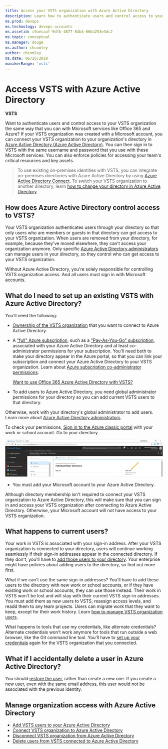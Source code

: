 ```yaml
---
title: Access your VSTS organization with Azure Active Directory
description: Learn how to authenticate users and control access to your VSTS organization the same way you can with Microsoft services like Office 365 and Azure Active Directory
ms.prod: devops
ms.technology: devops-accounts
ms.assetid: c9aecaaf-9dfb-4877-84b4-60da253e3dc2
ms.topic: conceptual
ms.manager: douge
ms.author: chcomley
author: chcomley
ms.date: 06/26/2018
monikerRange: 'vsts'
---
```


# Access VSTS with Azure Active Directory

**VSTS**

Want to authenticate users and control access to
your VSTS organization the same way that you
can with Microsoft services like Office 365 and Azure?
If your VSTS organization was created with a Microsoft account,
you can connect your VSTS organization to your
organization's directory in
[Azure Active Directory (Azure Active Directory)](https://azure.microsoft.com/en-us/documentation/articles/active-directory-whatis/).
You can then sign in to VSTS with the same username
and password that you use with these Microsoft services.
You can also enforce policies for accessing
your team's critical resources and key assets.

> To use existing on-premises identities with VSTS,
> you can integrate on-premises directories with Azure Active Directory by using
> [Azure Active Directory Connect](https://azure.microsoft.com/en-us/documentation/articles/active-directory-aadconnect/).
> To switch your VSTS organization to another directory,
> learn [how to change your directory in Azure Active Directory](change-organization-location.md).

## How does Azure Active Directory control access to VSTS?

Your VSTS organization authenticates users
through your directory so that
only users who are members or guests in that directory can
get access to your VSTS organization.
When users are removed from your directory,
for example, because they've moved elsewhere,
they can't access your organization anymore.
Only specific [Azure Active Directory administrators](https://azure.microsoft.com/en-us/documentation/articles/active-directory-assign-admin-roles/)
can manage users in your directory,
so they control who can get access to your VSTS organization.

Without Azure Active Directory, you're solely responsible for
controlling VSTS organization access.
And all users must sign in with Microsoft accounts.

<a name="permissions"></a>

## What do I need to set up an existing VSTS with Azure Active Directory?

You'll need the following:

* [Ownership of the VSTS organization](faq-add-delete-users.md#find-owner) that you want to connect to Azure Active Directory.

* A ["full" Azure subscription](https://azure.microsoft.com/en-us/pricing/purchase-options/),
such as a ["Pay-As-You-Go" subscription](https://azure.microsoft.com/en-us/offers/ms-azr-0003p/),
associated with your Azure Active Directory and at
least co-administrator permissions for your subscription.
You'll need both to make your directory appear in the Azure portal,
so that you can link your subscription and connect your
Azure Active Directory to your VSTS organization. Learn about
[Azure subscription co-administrator permissions](../../organizations/billing/add-backup-billing-managers.md).

  [Want to use Office 365 Azure Active Directory with VSTS?](faq-azure-access.md#o365aad)

* To add users to Azure Active Directory, you need global administrator permissions for your directory so you can add current VSTS users to that directory.

Otherwise, work with your directory's global administrator to add users.
Learn more about [Azure Active Directory administrators](https://azure.microsoft.com/en-us/documentation/articles/active-directory-assign-admin-roles/).

  To check your permissions, [Sign in to the Azure classic portal](https://manage.windowsazure.com/) with your
  work or school account. Go to your directory.

  ![Check that you're a global administrator](_img/access-with-azure-ad/check-your-role-azure-active-directory.png)

* You must add your Microsoft account to your Azure Active Directory.

Although directory membership isn't required to
connect your VSTS organization to Azure Active Directory, this will make sure that you can sign in and
access your VSTS organization after connecting to Azure Active Directory. Otherwise, your Microsoft account will not have access to
your VSTS organization.

## What happens to current users?

Your work in VSTS is associated with your sign-in address.
After your VSTS organization is connected to your directory,
users will continue working seamlessly if their
sign-in addresses appear in the connected directory.
If they don't, you'll have to [add those users to your directory](add-users-to-aad.md#SetUpCurrentUsers).
Your enterprise might have policies about adding users to the directory,
so find out more first.

What if we can't use the same sign-in addresses?  You'll have to add these users to the directory with new work or school accounts,
or if they have existing work or school accounts, they can use those instead. Their work in VSTS
won't be lost and will stay with their current VSTS sign-in addresses.  You must add them as new
users to VSTS, reassign access levels, and readd them to any team projects. Users can migrate work that they want to keep,
except for their work history. Learn [how to manage VSTS organization users](add-organization-users-from-user-hub.md).

What happens to tools that use my credentials, like alternate credentials?  Alternate credentials won't work anymore for
tools that run outside a web browser, like the Git command line tool.  You'll have
to [set up your credentials](http://support.microsoft.com/kb/2991274/en-us) again for the VSTS organization that you connected.

## What if I accidentally delete a user in Azure Active Directory?

You should [restore the user](https://docs.microsoft.com/en-us/azure/active-directory/active-directory-users-restore), rather than create a new one. If you create a new user, even with the same email address, this user would not be associated with the previous identity.

## Manage organization access with Azure Active Directory

* [Add VSTS users to your Azure Active Directory](add-users-to-aad.md)
* [Connect VSTS organization to Azure Active Directory](connect-organization-to-aad.md)
* [Disconnect VSTS organization from Azure Active Directory](disconnect-organization-from-aad.md)
* [Delete users from VSTS connected to Azure Active Directory](delete-users-from-services-aad.md)

